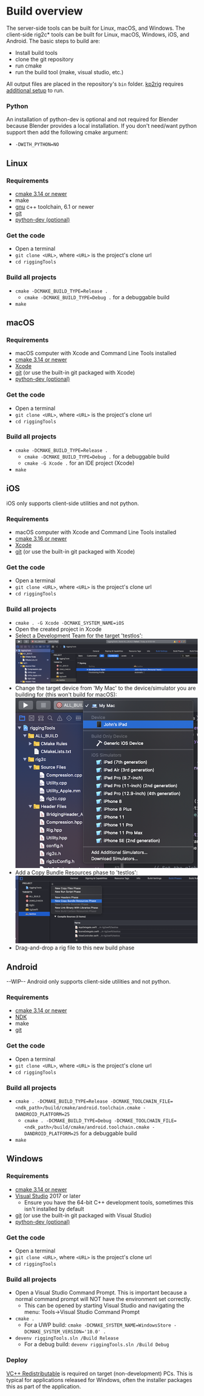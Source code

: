 # Build overview

The server-side tools can be built for Linux, macOS, and Windows.
The client-side rig2c* tools can be built for Linux, macOS, Windows, iOS, and Android. The basic steps to build are:
 - Install build tools
 - clone the git repository
 - run cmake
 - run the build tool (make, visual studio, etc.)

All output files are placed in the repository's `bin` folder. [kp2rig](doc/kp2rig.md) requires [additional setup](doc/kp2rig.md) to run.

### Python
An installation of python-dev is optional and not required for Blender because Blender provides a local installation.
If you don't need/want python support then add the following cmake argument:
  - `-DWITH_PYTHON=NO`

## Linux
### Requirements
 - [cmake 3.14 or newer](https://cmake.org/)
 - make
 - [gnu](https://gcc.gnu.org/) c++ toolchain, 6.1 or newer
 - [git](https://git-scm.com/)
 - [python-dev (optional)](https://www.python.org/) 

### Get the code
 - Open a terminal
 - `git clone <URL>`, where `<URL>` is the project's clone url
 - `cd riggingTools`

### Build all projects
 - `cmake -DCMAKE_BUILD_TYPE=Release .`
   - `cmake -DCMAKE_BUILD_TYPE=Debug .` for a debuggable build
 - `make`

## macOS
### Requirements
 - macOS computer with Xcode and Command Line Tools installed
 - [cmake 3.14 or newer](https://cmake.org/)
 - [Xcode](https://developer.apple.com/xcode/)
 - [git](https://git-scm.com/) (or use the built-in git packaged with Xcode)
 - [python-dev (optional)](https://www.python.org/) 

### Get the code
 - Open a terminal
 - `git clone <URL>`, where `<URL>` is the project's clone url
 - `cd riggingTools`

### Build all projects
 - `cmake -DCMAKE_BUILD_TYPE=Release .`
   - `cmake -DCMAKE_BUILD_TYPE=Debug .` for a debuggable build
   - `cmake -G Xcode .` for an IDE project (Xcode)
 - `make`

## iOS
iOS only supports client-side utilities and not python.
### Requirements
 - macOS computer with Xcode and Command Line Tools installed
 - [cmake 3.16 or newer](https://cmake.org/)
 - [Xcode](https://developer.apple.com/xcode/)
 - [git](https://git-scm.com/) (or use the built-in git packaged with Xcode)

### Get the code
 - Open a terminal
 - `git clone <URL>`, where `<URL>` is the project's clone url
 - `cd riggingTools`

### Build all projects
 - `cmake . -G Xcode -DCMAKE_SYSTEM_NAME=iOS`
 - Open the created project in Xcode
 - Select a Development Team for the target 'testIos': ![Set the Development Team](img/testIos_devTeam.png)
 - Change the target device from 'My Mac' to the device/simulator you are building for (this won't build for macOS): ![Set the Target Device](img/testIos_setDevice.png)
 - Add a Copy Bundle Resources phase to 'testIos': ![Add build phase](img/testIos_addBuildPhase.png)
 - Drag-and-drop a rig file to this new build phase

## Android
--WIP--
Android only supports client-side utilities and not python.
### Requirements
 - [cmake 3.14 or newer](https://cmake.org/)
 - [NDK](https://developer.android.com/ndk)
 - make
 - [git](https://git-scm.com/)

### Get the code
 - Open a terminal
 - `git clone <URL>`, where `<URL>` is the project's clone url
 - `cd riggingTools`

### Build all projects
 - `cmake . -DCMAKE_BUILD_TYPE=Release -DCMAKE_TOOLCHAIN_FILE=<ndk_path>/build/cmake/android.toolchain.cmake -DANDROID_PLATFORM=25`
   - `cmake . -DCMAKE_BUILD_TYPE=Debug -DCMAKE_TOOLCHAIN_FILE=<ndk_path>/build/cmake/android.toolchain.cmake -DANDROID_PLATFORM=25` for a debuggable build
 - `make`

## Windows
### Requirements
 - [cmake 3.14 or newer](https://cmake.org/)
 - [Visual Studio](https://visualstudio.microsoft.com/) 2017 or later
   - Ensure you have the 64-bit C++ development tools, sometimes this isn't installed by default
 - [git](https://git-scm.com/) (or use the built-in git packaged with Visual Studio)
 - [python-dev (optional)](https://docs.python.org/3/using/windows.html) 

### Get the code
 - Open a terminal
 - `git clone <URL>`, where `<URL>` is the project's clone url
 - `cd riggingTools`

### Build all projects
 - Open a Visual Studio Command Prompt. This is important because a normal command prompt will NOT have the environment set correctly.
   - This can be opened by starting Visual Studio and navigating the menu: Tools->Visual Studio Command Prompt
 - `cmake .`
   - For a UWP build: `cmake -DCMAKE_SYSTEM_NAME=WindowsStore -DCMAKE_SYSTEM_VERSION='10.0' .`
 - `devenv riggingTools.sln /Build Release`
   - For a debug build: `devenv riggingTools.sln /Build Debug`

### Deploy
[VC++ Redistributable](https://support.microsoft.com/en-us/help/2977003/the-latest-supported-visual-c-downloads) is required on target (non-development) PCs.
This is typical for applications released for Windows, often the installer packages this as part of the application.
